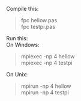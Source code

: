 Compile this:  

> fpc hellow.pas   
> fpc testpi.pas 

Run this:  
On Windows:
> mpiexec -np 4 hellow   
> mpiexec -np 4 testpi   

On Unix:  
> mpirun -np 4 hellow   
> mpirun -np 4 testpi   
